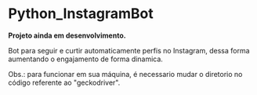 # Python_InstagramBot
**Projeto ainda em desenvolvimento.**

Bot para seguir e curtir automaticamente perfis no Instagram, dessa forma aumentando o engajamento de forma dinamica. 

Obs.: para funcionar em sua máquina, é necessario mudar o diretorio no código referente ao "geckodriver".
##
